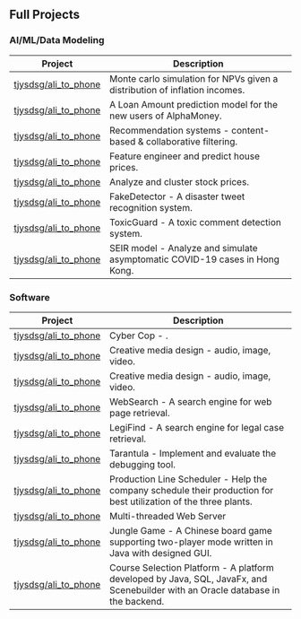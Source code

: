 ## Full Projects

### AI/ML/Data Modeling

<table>
  <thead>
    <tr>
      <th>Project</th>
      <th>Description</th>
    </tr>
  </thead>
  <tbody>
    <tr>
      <td><a href="https://github.com/tjysdsg/ali_to_phone">tjysdsg/ali_to_phone</a></td>
      <td> Monte carlo simulation for NPVs given a distribution of inflation incomes.</td>
    </tr>
    <tr>
      <td><a href="https://github.com/tjysdsg/ali_to_phone">tjysdsg/ali_to_phone</a></td>
      <td> A Loan Amount prediction model for the new users of AlphaMoney.</td>
    </tr>
    <tr>
      <td><a href="https://github.com/tjysdsg/ali_to_phone">tjysdsg/ali_to_phone</a></td>
      <td> Recommendation systems - content-based & collaborative filtering.</td>
    </tr>
    <tr>
      <td><a href="https://github.com/tjysdsg/ali_to_phone">tjysdsg/ali_to_phone</a></td>
      <td> Feature engineer and predict house prices.</td>
    </tr>
    <tr>
      <td><a href="https://github.com/tjysdsg/ali_to_phone">tjysdsg/ali_to_phone</a></td>
      <td> Analyze and cluster stock prices.</td>
    </tr>
    <tr>
      <td><a href="https://github.com/tjysdsg/ali_to_phone">tjysdsg/ali_to_phone</a></td>
      <td> FakeDetector - A disaster tweet recognition system.</td>
    </tr>
    <tr>
      <td><a href="https://github.com/tjysdsg/ali_to_phone">tjysdsg/ali_to_phone</a></td>
      <td> ToxicGuard - A toxic comment detection system.</td>
    </tr>
    <tr>
      <td><a href="https://github.com/tjysdsg/ali_to_phone">tjysdsg/ali_to_phone</a></td>
      <td> SEIR model - Analyze and simulate asymptomatic COVID-19 cases in Hong Kong.</td>
    </tr>
  </tbody>
</table>


### Software

<table>
  <thead>
    <tr>
      <th>Project</th>
      <th>Description</th>
    </tr>
  </thead>
  <tbody>
    <tr>
      <td><a href="https://github.com/tjysdsg/ali_to_phone">tjysdsg/ali_to_phone</a></td>
      <td> Cyber Cop - .</td>
    </tr>
    <tr>
      <td><a href="https://github.com/tjysdsg/ali_to_phone">tjysdsg/ali_to_phone</a></td>
      <td> Creative media design - audio, image, video.</td>
    </tr>
    <tr>
      <td><a href="https://github.com/tjysdsg/ali_to_phone">tjysdsg/ali_to_phone</a></td>
      <td> Creative media design - audio, image, video.</td>
    </tr>
    <tr>
      <td><a href="https://github.com/tjysdsg/ali_to_phone">tjysdsg/ali_to_phone</a></td>
      <td> WebSearch - A search engine for web page retrieval.</td>
    </tr>
    <tr>
      <td><a href="https://github.com/tjysdsg/ali_to_phone">tjysdsg/ali_to_phone</a></td>
      <td> LegiFind - A search engine for legal case retrieval.</td>
    </tr>
    <tr>
      <td><a href="https://github.com/tjysdsg/ali_to_phone">tjysdsg/ali_to_phone</a></td>
      <td> Tarantula - Implement and evaluate the debugging tool.</td>
    </tr>
    <tr>
      <td><a href="https://github.com/tjysdsg/ali_to_phone">tjysdsg/ali_to_phone</a></td>
      <td> Production Line Scheduler - Help the company schedule their production for best utilization of the three plants.</td>
    </tr>
    <tr>
      <td><a href="https://github.com/tjysdsg/ali_to_phone">tjysdsg/ali_to_phone</a></td>
      <td> Multi-threaded Web Server </td>
    </tr>
    <tr>
      <td><a href="https://github.com/tjysdsg/ali_to_phone">tjysdsg/ali_to_phone</a></td>
      <td> Jungle Game - A Chinese board game supporting two-player mode written in Java with designed GUI. </td>
    </tr>
    <tr>
      <td><a href="https://github.com/tjysdsg/ali_to_phone">tjysdsg/ali_to_phone</a></td>
      <td> Course Selection Platform - A platform developed by Java, SQL, JavaFx, and Scenebuilder with an Oracle database in the backend. </td>
    </tr>
  </tbody>
</table>

